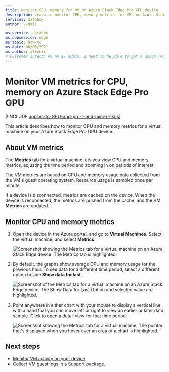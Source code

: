 ```yaml
---
title: Monitor CPU, memory for VM on Azure Stack Edge Pro GPU device
description: Learn to monitor CPU, memory metrics for VMs on Azure Stack Edge Pro GPU devices in Azure portal.
services: databox
author: v-dalc

ms.service: databox
ms.subservice: edge
ms.topic: how-to
ms.date: 08/03/2021
ms.author: alkohli
# Customer intent: As an IT admin, I need to be able to get a quick read of CPU and memory usage by a virtual machine on my Azure Stack Edge Pro GPU device.
---
```


# Monitor VM metrics for CPU, memory on Azure Stack Edge Pro GPU

[!INCLUDE [applies-to-GPU-and-pro-r-and-mini-r-skus](../../includes/azure-stack-edge-applies-to-gpu-pro-r-mini-r-sku.md)]

This article describes how to monitor CPU and memory metrics for a virtual machine on your Azure Stack Edge Pro GPU device.

## About VM metrics

The **Metrics** tab for a virtual machine lets you view CPU and memory metrics, adjusting the time period and zooming in on periods of interest.

The VM metrics are based on CPU and memory usage data collected from the VM's guest operating system. Resource usage is sampled once per minute.

If a device is disconnected, metrics are cached on the device. When the device is reconnected, the metrics are pushed from the cache, and the VM **Metrics** are updated.

## Monitor CPU and memory metrics

1. Open the device in the Azure portal, and go to **Virtual Machines**. Select the virtual machine, and select **Metrics**.

    ![Screenshot showing the Metrics tab for a virtual machine on an Azure Stack Edge device. The Metrics tab is highlighted.](media/azure-stack-edge-gpu-monitor-virtual-machine-metrics/metrics-01.png)

2. By default, the graphs show average CPU and memory usage for the previous hour. To see data for a different time period, select a different option beside **Show data for last**.

    ![Screenshot of the Metrics tab for a virtual machine on an Azure Stack Edge device. The Show Data for Last Option and selected value are highlighted.](./media/azure-stack-edge-gpu-monitor-virtual-machine-metrics/metrics-02.png)

3. Point anywhere in either chart with your mouse to display a vertical line with a hand that you can move left or right to view an earlier or later data sample. Click to open a detail view for that time period.

    ![Screenshot showing the Metrics tab for a virtual machine. The pointer that's displayed when you hover over an area of a chart is highlighted.](./media/azure-stack-edge-gpu-monitor-virtual-machine-metrics/metrics-03.png)


## Next steps

- [Monitor VM activity on your device](azure-stack-edge-gpu-monitor-virtual-machine-activity.md).
- [Collect VM guest logs in a Support package](azure-stack-edge-gpu-collect-virtual-machine-guest-logs.md).
